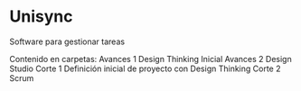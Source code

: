# Unisync
Software para gestionar tareas

Contenido en carpetas:
  Avances 1
    Design Thinking Inicial
  Avances 2
    Design Studio
  Corte 1
    Definición inicial de proyecto con Design Thinking
  Corte 2
  Scrum
